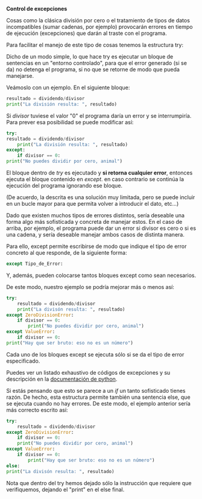 **Control de excepciones**

Cosas como la clásica división por cero o el tratamiento de tipos de datos incompatibles (sumar cadenas, por ejemplo) provocarán errores en tiempo de ejecución (excepciones) que darán al traste con el programa.

Para facilitar el manejo de este tipo de cosas tenemos la estructura try:

Dicho de un modo simple, lo que hace try es ejecutar un bloque de sentencias en un "entorno controlado", para que el error generado (si se da) no detenga el programa, si no que se retorne de modo que pueda manejarse.

Veámoslo con un ejemplo. En el siguiente bloque:
```python
resultado = dividendo/divisor
print("La división resulta: ", resultado)
```

Si *divisor* tuviese el valor "0" el programa daría un error y se interrumpiría. Para prever esa posibilidad se puede modificar así:
```python
try:
resultado = dividendo/divisor
    print("La división resulta: ", resultado)
except:
    if divisor == 0:
print("No puedes dividir por cero, animal")
```

El bloque dentro de *try* es ejecutado y **si retorna cualquier error**, entonces ejecuta el bloque contenido en *except*. en caso contrario se continúa la ejecución del programa ignorando ese bloque.

(De acuerdo, la descrita es una solución muy limitada, pero se puede incluir en un bucle mayor para que permita volver a introducir el dato, etc...)

Dado que existen muchos tipos de errores distintos, sería deseable una forma algo más sofisticada y concreta de manejar estos. En el caso de arriba, por ejemplo, el programa puede dar un error si divisor es cero o si es una cadena, y sería deseable manejar ambos casos de distinta manera.

Para ello, except permite escribirse de modo que indique el tipo de error concreto al que responde, de la siguiente forma:
```python
except Tipo_de_Error:
```

Y, además, pueden colocarse tantos bloques except como sean necesarios.

De este modo, nuestro ejemplo se podría mejorar más o menos así:
```python
try:
    resultado = dividendo/divisor
    print("La divisón resulta: ", resultado)
except ZeroDivisionError:
    if divisor == 0:
        print("No puedes dividir por cero, animal")
except ValueError:
    if divisor == 0:
print("Hay que ser bruto: eso no es un número")
```

Cada uno de los bloques except se ejecuta sólo si se da el tipo de error especificado.

Puedes ver un listado exhaustivo de códigos de excepciones y su descripción en la [documentación de python](https://docs.python.org/3/library/exceptions.html).

Si estás pensando que esto se parece a un *if* un tanto sofisticado tienes razón. De hecho, esta estructura permite también una sentencia else, que se ejecuta cuando no hay errores. De este modo, el ejemplo anterior sería más correcto escrito así:
```python
try:
    resultado = dividendo/divisor
except ZeroDivisionError:
    if divisor == 0:
    print("No puedes dividir por cero, animal")
except ValueError:
    if divisor == 0:
        print("Hay que ser bruto: eso no es un número")
else:
print("La divisón resulta: ", resultado)
```

Nota que dentro del try hemos dejado sólo la instrucción que requiere que verifiquemos, dejando el "print" en el else final.
